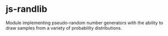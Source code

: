 # js-randlib
Module implementing pseudo-random number generators with the ability to draw samples from a variety of probability distributions.
